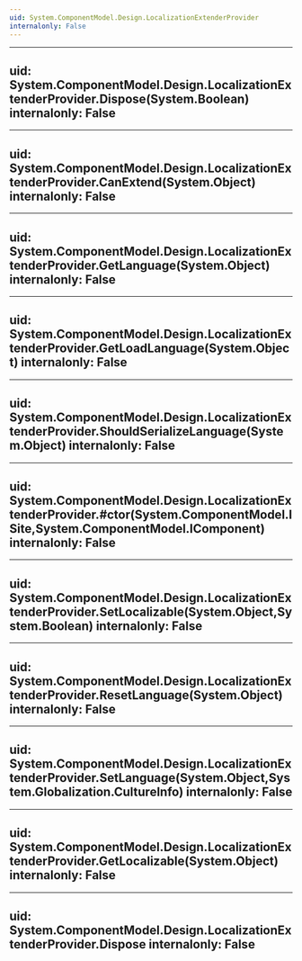 ```yaml
---
uid: System.ComponentModel.Design.LocalizationExtenderProvider
internalonly: False
---
```


---
uid: System.ComponentModel.Design.LocalizationExtenderProvider.Dispose(System.Boolean)
internalonly: False
---

---
uid: System.ComponentModel.Design.LocalizationExtenderProvider.CanExtend(System.Object)
internalonly: False
---

---
uid: System.ComponentModel.Design.LocalizationExtenderProvider.GetLanguage(System.Object)
internalonly: False
---

---
uid: System.ComponentModel.Design.LocalizationExtenderProvider.GetLoadLanguage(System.Object)
internalonly: False
---

---
uid: System.ComponentModel.Design.LocalizationExtenderProvider.ShouldSerializeLanguage(System.Object)
internalonly: False
---

---
uid: System.ComponentModel.Design.LocalizationExtenderProvider.#ctor(System.ComponentModel.ISite,System.ComponentModel.IComponent)
internalonly: False
---

---
uid: System.ComponentModel.Design.LocalizationExtenderProvider.SetLocalizable(System.Object,System.Boolean)
internalonly: False
---

---
uid: System.ComponentModel.Design.LocalizationExtenderProvider.ResetLanguage(System.Object)
internalonly: False
---

---
uid: System.ComponentModel.Design.LocalizationExtenderProvider.SetLanguage(System.Object,System.Globalization.CultureInfo)
internalonly: False
---

---
uid: System.ComponentModel.Design.LocalizationExtenderProvider.GetLocalizable(System.Object)
internalonly: False
---

---
uid: System.ComponentModel.Design.LocalizationExtenderProvider.Dispose
internalonly: False
---
